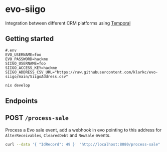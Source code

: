 # evo-siigo
Integration between different CRM platforms using [Temporal](https://temporal.io/)

## Getting started

```env
#.env
EVO_USERNAME=foo
EVO_PASSWORD=hackme
SIIGO_USERNAME=foo
SIIGO_ACCESS_KEY=hackme
SIIGO_ADDRESS_CSV_URL="https://raw.githubusercontent.com/klarkc/evo-siigo/main/SiigoAddress.csv"
```

```bash
nix develop
```

## Endpoints

## POST `/process-sale`

Process a Evo sale event, add a webhook in evo pointing to this address for `AlterReceivables`, `ClearedDebt` and `NewSale` events.

```bash
curl --data '{ "IdRecord": 49 }' "http://localhost:8080/process-sale"
```

